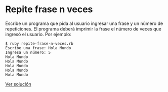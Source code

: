 # Repite frase n veces

Escribe un programa que pida al usuario ingresar una frase y un número de repeticiones.
El programa deberá imprimir la frase el número de veces que ingresó el usuario. Por ejemplo:

```
$ ruby repite-frase-n-veces.rb
Escribe una frase: Hola Mundo
Ingresa un número: 5
Hola Mundo
Hola Mundo
Hola Mundo
Hola Mundo
Hola Mundo
```

[Ver solución](soluciones/nivel-1/repite-frase-n-veces.md)
